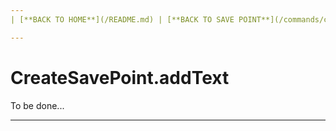 ```yaml
---
| [**BACK TO HOME**](/README.md) | [**BACK TO SAVE POINT**](/commands/createSavePoint/MAIN.md) |

---
```

# CreateSavePoint.addText
To be done...

---